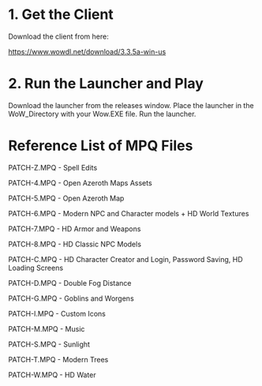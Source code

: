 # 1. Get the Client
Download the client from here:

https://www.wowdl.net/download/3.3.5a-win-us

# 2. Run the Launcher and Play
Download the launcher from the releases window.
Place the launcher in the WoW_Directory with your Wow.EXE file. 
Run the launcher.

# Reference List of MPQ Files
PATCH-Z.MPQ - Spell Edits

PATCH-4.MPQ - Open Azeroth Maps Assets

PATCH-5.MPQ - Open Azeroth Map 

PATCH-6.MPQ - Modern NPC and Character models + HD World Textures

PATCH-7.MPQ - HD Armor and Weapons

PATCH-8.MPQ - HD Classic NPC Models

PATCH-C.MPQ - HD Character Creator and Login, Password Saving, HD Loading Screens

PATCH-D.MPQ - Double Fog Distance

PATCH-G.MPQ - Goblins and Worgens

PATCH-I.MPQ - Custom Icons

PATCH-M.MPQ - Music

PATCH-S.MPQ - Sunlight

PATCH-T.MPQ - Modern Trees

PATCH-W.MPQ - HD Water

